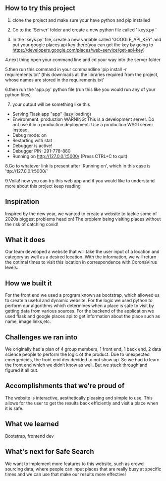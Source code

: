 ## How to try this project
1. clone the project and make sure your have python and pip installed

2. Go to the 'Server' folder and create a new python file called ' keys.py '

3. In the 'keys.py' file, create a new variable called 'GOOGLE_API_KEY' and put your google places api key there(you can get the key by going to https://developers.google.com/places/web-service/get-api-key)

4.next thing open your command line and cd your way into the server folder

5.then run this command in your commandline 'pip install -r requirements.txt' (this downloads all the libraries required from the project, whose names are stored in the requirements.txt'

6.then run the 'app.py' python file (run this like you would run any of your python files)

7. your output will be something like this
  * Serving Flask app "app" (lazy loading)
  * Environment: production
    WARNING: This is a development server. Do not use it in a production deployment.
    Use a production WSGI server instead.
  * Debug mode: on
  * Restarting with stat
  * Debugger is active!
  * Debugger PIN: 291-778-880
  * Running on http://127.0.0.1:5000/ (Press CTRL+C to quit)
  
8.Go to whatever link is present after 'Running on', which in this case is 'ttp://127.0.0.1:5000/'

9.Voila! now you can try this web app and if you would like to understand more about this project keep reading

## Inspiration
Inspired by the new year, we wanted to create a website to tackle some of 2020s biggest problems head on! The problem being visiting places without the risk of catching covid!

## What it does
Our team developed a website that will take the user input of a location and category as well as a desired location. With the information, we will return the optimal times to visit this location in correspondence with CoronaVirus levels.

## How we built it
For the front end we used a program known as bootstrap, which allowed us to create a useful and dynamic website. For the logic we used python to perform our algorithms which determines when a place is safe to visit by getting data from various sources. For the backend of the application we used flask and google places api to get information about the place such as name, image links,etc.

## Challenges we ran into
We originally had a plan of 4 group members, 1 front end, 1 back end, 2 data science people to perform the logic of the product. Due to unexpected emergencies, the front end dev decided to not show up. So we had to learn the front end which we didn’t know as well. But we stuck through and figured it all out.

## Accomplishments that we're proud of
The website is interactive, aesthetically pleasing and simple to use. This allows for the user to get the results back efficiently and visit a place when it is safe.

## What we learned
Bootstrap, frontend dev

## What's next for Safe Search
We want to implement more features to this website, such as crowd sourcing data, where people can input places that are really busy at specific times and we can use that make our results more effective!


